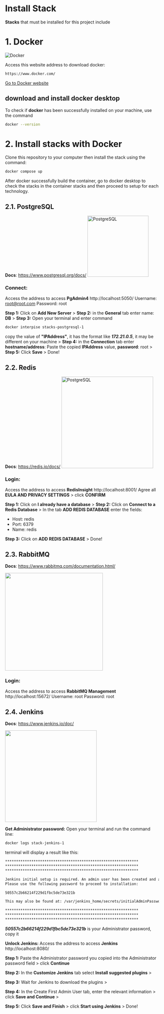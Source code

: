 # Install Stack

**Stacks** that must be installed for this project include


# 1. Docker

![Docker](https://d1.awsstatic.com/acs/characters/Logos/Docker-Logo_Horizontel_279x131.b8a5c41e56b77706656d61080f6a0217a3ba356d.png)

Access this website address to download docker:
```sh
https://www.docker.com/
```
[Go to Docker website](https://www.docker.com/)
## download and install docker desktop
To check if **docker** has been successfully installed on your machine, use the command
```sh
docker --version
```
# 2. Install stacks with Docker
Clone this repository to your computer then install the stack using the command:
```sh
docker compose up
```
After docker successfully build the container, go to docker desktop to check the stacks in the container stacks and then proceed to setup for each technology.
## 2.1. PostgreSQL
**Docs**: https://www.postgresql.org/docs/
<img src="https://images.g2crowd.com/uploads/product/image/large_detail/large_detail_251be2af3ae607c45c14e816eaa1cf41/postgresql.png" alt="PostgreSQL" width="200"/>

### Connect:
Access the address to access **PgAdmin4** http://localhost:5050/ 
Username: root@root.com
Password: root

**Step 1:** Click on  **Add New Server** >
**Step 2:** in the **General** tab enter name: **DB** >
**Step 3:** Open your terminal and enter command
```sh
docker interpise stacks-postgresql-1
```
copy the value of **"IPAddress"**, it has the format like ***172.21.0.5***, it may be different on your machine >
**Step 4:** in the **Connection** tab enter **hostname/address**: Paste the copied **IPAddress** value, **password**: root >
**Step 5:** Click **Save** > Done!
## 2.2. Redis
**Docs**: https://redis.io/docs/
<img src="https://topdev.vn/blog/wp-content/uploads/2019/05/Redis-1.png" alt="PostgreSQL" width="300"/>
### Login:
Access the address to access **RedisInsight**  http://localhost:8001/
Agree all **EULA AND PRIVACY SETTINGS** > click **CONFIRM**

**Step 1:** Click on  **I already have a database** >
**Step 2:** Click on  **Connect to a Redis Database** > 
In the tab **ADD REDIS DATABASE** enter the fields:
* Host: redis
* Port: 6379
* Name: redis

**Step 3:** Click on  **ADD REDIS DATABASE** > Done!
## 2.3. RabbitMQ
**Docs**: https://www.rabbitmq.com/documentation.html/

<img src="https://upload.wikimedia.org/wikipedia/commons/thumb/7/71/RabbitMQ_logo.svg/2560px-RabbitMQ_logo.svg.png" width="320"/>

### Login:
Access the address to access **RabbitMQ Management**  http://localhost:15672/
Username: root
Password: root
## 2.4. Jenkins
**Docs**: https://www.jenkins.io/doc/

<img src="https://tel4vn.edu.vn/uploads/2020/07/jenkins_logo.png" width="300"/>

**Get Administrator password:**
Open your terminal and run the command line:
```sh
docker logs stack-jenkins-1
```
terminal will display a result like this:
```sh
*************************************************************
*************************************************************
*************************************************************

Jenkins initial setup is required. An admin user has been created and a password generated.
Please use the following password to proceed to installation:

50557c2b66214f229d1fbc5de73e321b

This may also be found at: /var/jenkins_home/secrets/initialAdminPassword

*************************************************************
*************************************************************
*************************************************************
```
***50557c2b66214f229d1fbc5de73e321b*** is your Administrator password, copy it

**Unlock Jenkins:**
Access the address to access **Jenkins**  http://localhost:8080/

**Step 1:** Paste the Administrator password you copied into the Administrator password field > click **Continue**

**Step 2:** In the **Customize Jenkins** tab select **Install suggested plugins** > 

**Step 3:** Wait for Jenkins to download the plugins > 

**Step 4:** In the Create First Admin User tab, enter the relevant information > click **Save and Continue** >

**Step 5:** Click **Save and Finish** > click **Start using Jenkins** > Done!
